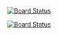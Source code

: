 [![Board Status](https://dev.azure.com/mangelv/ce0cb5c8-e6a4-4c6f-b1a4-22dab98da5cb/9c391b5e-4880-4d6e-b658-93ae8bef2c2c/_apis/work/boardbadge/274e2ed0-65aa-46fa-9c4a-f6d4cbc287a3)](https://dev.azure.com/mangelv/ce0cb5c8-e6a4-4c6f-b1a4-22dab98da5cb/_boards/board/t/9c391b5e-4880-4d6e-b658-93ae8bef2c2c/Microsoft.RequirementCategory)

[![Board Status]([(https://png.icons8.com/search)](https://icons8.ru/icons/set/%D1%81%D1%81%D1%8B%D0%BB%D0%BA%D0%B0))](https://trello.com/b/Pmd4Me4i/pet-project)
